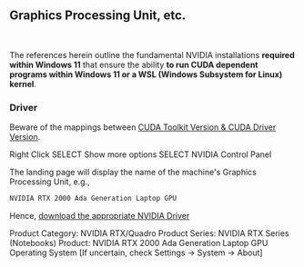 <br>

## Graphics Processing Unit, etc.

<br>

The references herein outline the fundamental NVIDIA installations **required within Windows 11** that ensure the ability **to run CUDA dependent programs within Windows 11 or a WSL (Windows Subsystem for Linux) kernel**. 


### Driver

Beware of the mappings between [CUDA Toolkit Version & CUDA Driver Version](https://docs.nvidia.com/cuda/cuda-toolkit-release-notes/index.html#id5:~:text=Windows%2C%20WSL-,CUDA%20Driver,-Running%20a%20CUDA).

Right Click
SELECT Show more options
SELECT NVIDIA Control Panel

The landing page will display the name of the machine's Graphics Processing Unit, e.g.,

```markdown
NVIDIA RTX 2000 Ada Generation Laptop GPU 
```

Hence, [download the appropriate NVIDIA Driver](https://www.nvidia.com/en-gb/drivers/)

Product Category: NVIDIA RTX/Quadro
Product Series: NVIDIA RTX Series (Notebooks)
Product: NVIDIA RTX 2000 Ada Generation Laptop GPU
Operating System [If uncertain, check Settings -> System -> About]



<br>
<br>

<br>
<br>

<br>
<br>

<br>
<br>
